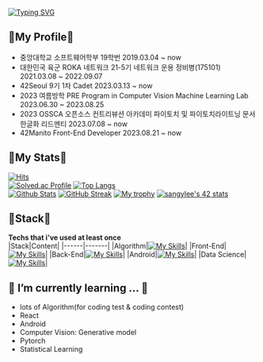 [![Typing SVG](https://readme-typing-svg.demolab.com?font=Fira+Code&weight=900&size=64&pause=1000&center=true&vCenter=true&width=1000&height=200&lines=Hi%E2%9C%8C%F0%9F%8F%BB+falcons%F0%9F%A6%85)](https://git.io/typing-svg)
## 🤑My Profile🤑 
<ul>
  <li>중앙대학교 소프트웨어학부 19학번 2019.03.04 ~ now</li>
  <li>대한민국 육군 ROKA 네트워크 21-5기 네트워크 운용 정비병(175101) 2021.03.08 ~ 2022.09.07</li>
  <li>42Seoul 9기 1차 Cadet 2023.03.13 ~ now</li>
  <li>2023 여름방학 PRE Program in Computer Vision Machine Learning Lab 2023.06.30 ~ 2023.08.25</li>
  <li>2023 OSSCA 오픈소스 컨트리뷰션 아카데미 파이토치 및 파이토치라이트닝 문서 한글화 리드멘티 2023.07.08 ~ now</li>
  <li>42Manito Front-End Developer 2023.08.21 ~ now</li>
</ul>  

## 💚My Stats💚
[![Hits](https://hits.seeyoufarm.com/api/count/incr/badge.svg?url=https%3A%2F%2Fgithub.com%2Ffalconlee236&count_bg=%230A32E7&title_bg=%23EB0A34&icon=&icon_color=%23E7E7E7&title=hits&edge_flat=false)](https://hits.seeyoufarm.com)  
[![Solved.ac Profile](http://mazassumnida.wtf/api/v2/generate_badge?boj=hermit236)](https://solved.ac/hermit236/)
[![Top Langs](https://github-readme-stats.vercel.app/api/top-langs/?username=falconlee236&layout=compact&langs_count=10)](https://github.com/anuraghazra/github-readme-stats)  
[![Github Stats](https://github-readme-stats.vercel.app/api?username=falconlee236&count_private=true&show_icons=true&theme=tokyonight)](https://github.com/falconlee236) 
[![GitHub Streak](http://github-readme-streak-stats.herokuapp.com?user=falconlee236&theme=tokyonight_duo)](https://github.com/falconlee236) 
[![My trophy](https://github-profile-trophy.vercel.app/?username=falconlee236&theme=darkhub&column=4&margin-w=10&margin-h=10)](https://github.com/falconlee236) 
[![sangylee's 42 stats](https://badge42.vercel.app/api/v2/clf87nvog005808moiqxtxxjy/stats?cursusId=21&coalitionId=88)](https://github.com/JaeSeoKim/badge42)


## 💪Stack💪
<strong>Techs that i've used at least once<br></strong>
|Stack|Content|
|------|-------|
|Algorithm|[![My Skills](https://skillicons.dev/icons?i=c,cpp,vscode)](https://skillicons.dev)|
|Front-End|[![My Skills](https://skillicons.dev/icons?i=js,ts,html,css,styledcomponents,bootstrap,react,materialui,electron,next)](https://skillicons.dev)|
|Back-End|[![My Skills](https://skillicons.dev/icons?i=js,ts,bash,vim,linux,express,firebase,nodejs,mysql,docker)](https://skillicons.dev)|
|Android|[![My Skills](https://skillicons.dev/icons?i=androidstudio,kotlin)](https://skillicons.dev)|
|Data Science|[![My Skills](https://skillicons.dev/icons?i=py,r,latex,md,matlab,pytorch)](https://skillicons.dev)|

## 🌱 I’m currently learning ... 🌱
<ul>
  <li>lots of Algorithm(for coding test & coding contest)</li>
  <li>React</li>
  <li>Android</li>
  <li>Computer Vision: Generative model</li>
  <li>Pytorch</li>
  <li>Statistical Learning</li>
</ul>

<!-- https://simpleicons.org/ -->

<!--
**falconlee236/falconlee236** is a ✨ _special_ ✨ repository because its `README.md` (this file) appears on your GitHub profile.

Here are some ideas to get you started:

- 🔭 I’m currently working on ...
- 🌱 I’m currently learning ...
- 👯 I’m looking to collaborate on ...
- 🤔 I’m looking for help with ...
- 💬 Ask me about ...
- 📫 How to reach me: ...
- 😄 Pronouns: ...
- ⚡ Fun fact: ...
-->

<!-- 
|Stack|Content|
|------|-------|
|Algorithm|<img src="https://img.shields.io/badge/C-A8B9CC?style=flat-square&logo=C&logoColor=white"/>  <img src="https://img.shields.io/badge/C++-00599C?style=flat-square&logo=C%2B%2B&logoColor=white"/><img src="https://img.shields.io/badge/Codeforces-1F8ACB?style=flat-square&logo=Codeforces&logoColor=white"/><img src="https://img.shields.io/badge/LeetCode-FFA116?style=flat-square&logo=LeetCode&logoColor=white"/>|
|Front-End|<img src="https://img.shields.io/badge/HTML5-E34F26?style=flat-square&logo=html5&logoColor=white"/>  <img src="https://img.shields.io/badge/CSS3-1572B6?style=flat-square&logo=css3&logoColor=white"/><img src="https://img.shields.io/badge/JavaScript-F7DF1E?style=flat-square&logo=JavaScript&logoColor=white"/> <img src="https://img.shields.io/badge/React-61DAFB?style=flat-square&logo=React&logoColor=white"/>|
|Back-End|<img src="https://img.shields.io/badge/MySQL-4479A1?style=flat-square&logo=MySQL&logoColor=white"/> <img src="https://img.shields.io/badge/Spring Boot-6DB33F?style=flat-square&logo=Spring Boot&logoColor=white"/><img src="https://img.shields.io/badge/IntelliJ IDEA-000000?style=flat-square&logo=IntelliJ IDEA&logoColor=white"/> <img src="https://img.shields.io/badge/Node.js-339933?style=flat-square&logo=Node.js&logoColor=white"/> |
|Data Science|<img src="https://img.shields.io/badge/TensorFlow-FF6F00?style=flat-square&logo=TensorFlow&logoColor=white"/><img src="https://img.shields.io/badge/scikit_learn-F7931E?style=flat-square&logo=scikit-learn&logoColor=white"/> <img src="https://img.shields.io/badge/Python-3776AB?style=flat-square&logo=Python&logoColor=white"/><img src="https://img.shields.io/badge/R-276DC3?style=flat-square&logo=R&logoColor=white"/> <img src="https://img.shields.io/badge/Google Colab-F9AB00?style=flat-square&logo=Google Colab&logoColor=white"/><img src="https://img.shields.io/badge/PyCharm-000000?style=flat-square&logo=PyCharm&logoColor=white"/><img src="https://img.shields.io/badge/Kaggle-20BEFF?style=flat-square&logo=Kaggle&logoColor=white"/><img src="https://img.shields.io/badge/Coursera-0056D2?style=flat-square&logo=Coursera&logoColor=white"/><img src="https://img.shields.io/badge/Jupyter-F37626?style=flat-square&logo=Jupyter&logoColor=white"/>|
-->
